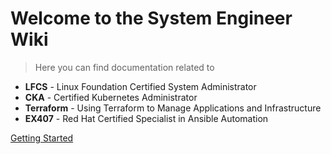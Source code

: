 <!-- ![logo](https://cdn.jsdelivr.net/npm/docsify-darklight-theme@latest/icons/docsify-darklight-theme-logo.png) -->

# Welcome to the System Engineer Wiki

> Here you can find documentation related to

- **LFCS** - Linux Foundation Certified System Administrator
- **CKA** - Certified Kubernetes Administrator
- **Terraform** - Using Terraform to Manage Applications and Infrastructure
- **EX407** - Red Hat Certified Specialist in Ansible Automation

<!-- [Preview](https://boopathikumar018.github.io/docsify-darklight-theme) -->
[Getting Started](#content-list)
